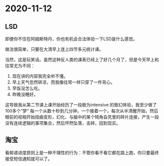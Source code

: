 # 2020-11-12

## LSD

即便你不住在阿姆斯特丹，你也有机会合法体验一下LSD是什么感觉。

做法很简单，只要在大清早上连上四节多元统计课。

当然，这是玩笑话。虽然这种反人类的课表已经上了好几个月了，但是今天早上和往常尤为不同：

1. 现在讲的内容我完全听不懂。
2. 早上天气忽然转凉，而我像往常一样只穿了一件背心。
3. 早饭没怎么吃。
4. 昨晚没睡好。

这导致我从第二节课上课开始经历了一段极为intensive 的致幻体验，我至少做了100多个”梦“ 每一个从数十秒到几分钟，一个接着一个，每次从半清醒开始，然后眼前的视相开始扭曲变形，幻化、与脑中的某个犄角旮旯里的碎片连接，产生一段没有连续逻辑的事项集合，然后怦然坠落，击碎，回到现实。

## 淘宝

看邮递进度原则上是一种不理性的行为：不管你看不看它都在路上跑，你只要最终接受短信通知就可以了。

## 

